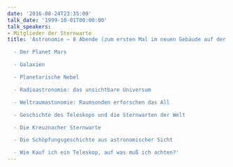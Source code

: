 ```yaml
---
date: '2016-08-24T23:35:00'
talk_date: '1999-10-01T00:00:00'
talk_speakers:
- Mitglieder der Sternwarte
title: 'Astronomie – 8 Abende (zum ersten Mal im neuen Gebäude auf der Sternwarte):

  - Der Planet Mars

  - Galaxien

  - Planetarische Nebel

  - Radioastronomie: das unsichtbare Universum

  - Weltraumastonomie: Raumsonden erforschen das All

  - Geschichte des Teleskops und die Sternwarten der Welt

  - Die Kreuznacher Sternwarte

  - Die Schöpfungsgeschichte aus astronomischer Sicht

  - Wie Kauf ich ein Teleskop, auf was muß ich achten?'
---
```

